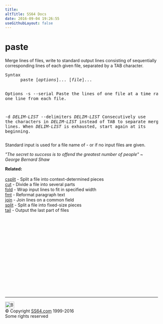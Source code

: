 ```yaml
---
title:
altTitle: SS64 Docs
date: 2016-09-04 19:26:55
useGithubLayout: false
---
```

<!-- #BeginLibraryItem "/Library/head_bash.lbi" --><!-- #EndLibraryItem --><h1>paste</h1> 
<p>Merge lines of files, write to standard output lines consisting 
  of sequentially corresponding lines of each given file, separated by a TAB character.</p>
<pre>Syntax
      paste [<i>options</i>]... [<i>file</i>]...

Options
   -s
   --serial
        Paste the lines of one file at a time rather than one line from
        each file.

   -d <i>DELIM-LIST</i>
   --delimiters <i>DELIM-LIST</i>
        Consecutively use the characters in <i>DELIM-LIST</i> instead of TAB to
        separate merged lines.  When <i>DELIM-LIST</i> is exhausted, start again
        at its beginning.</pre>
<p> Standard input is used for a file name of <span class="code">-</span> or if no input files are given.</p>
<p class="quote"><i>"The secret to success is to offend the greatest number of people" ~ George Bernard Shaw</i></p>
<p><b>Related:</b><br>
<br>
<a href="csplit.html">csplit</a> - Split a file into context-determined pieces<br>
<a href="cut.html">cut</a> - Divide a file into several parts<br>
<a href="fold.html">fold</a> - Wrap input lines to fit in specified width <br>
<a href="fmt.html">fmt</a> - Reformat paragraph text<br>
<a href="join.html">join</a> - Join lines on a common field <br>
<a href="split.html">split</a> - Split a file into fixed-size pieces<br>
<a href="tail.html">tail</a> - Output the last part of files </p><!-- #BeginLibraryItem "/Library/foot_bash.lbi" --><p>
<!-- bash300 -->
<ins class="adsbygoogle" style="display:inline-block;width:300px;height:250px" data-ad-client="ca-pub-6140977852749469" data-ad-slot="4615356305"></ins>
<script>
(adsbygoogle = window.adsbygoogle || []).push({});
</script></p>
<hr>
<div id="bl" class="footer"><a href="paste.html#"><img src="../images/top.png" width="30" height="22" alt="Back to the Top"></a></div>
<div id="br" class="footer, tagline">© Copyright <a href="../index.html">SS64.com</a> 1999-2016<br>
Some rights reserved</div><!-- #EndLibraryItem -->

